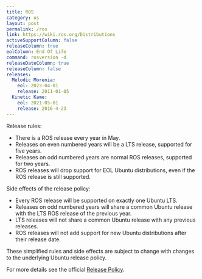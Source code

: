 ```yaml
---
title: ROS
category: os
layout: post
permalink: /ros
link: https://wiki.ros.org/Distributions
activeSupportColumn: false
releaseColumn: true
eolColumn: End Of Life
command: rosversion -d
releaseDateColumn: true
releaseColumn: false
releases:
  Melodic Morenia:
    eol: 2023-04-01
    release: 2011-01-05
  Kinetic Kame:
    eol: 2021-05-01
    release: 2016-4-23
---
```


Release rules:

- There is a ROS release every year in May.
- Releases on even numbered years will be a LTS release, supported for five years.
- Releases on odd numbered years are normal ROS releases, supported for two years.
- ROS releases will drop support for EOL Ubuntu distributions, even if the ROS release is still supported.

Side effects of the release policy:

- Every ROS release will be supported on exactly one Ubuntu LTS.
- Releases on odd numbered years will share a common Ubuntu release with the LTS ROS release of the previous year.
- LTS releases will not share a common Ubuntu release with any previous releases.
- ROS releases will not add support for new Ubuntu distributions after their release date.

These simplified rules and side effects are subject to change with changes to the underlying Ubuntu release policy.

For more details see the official [Release Policy](https://wiki.ros.org/Distributions/ReleasePolicy).
